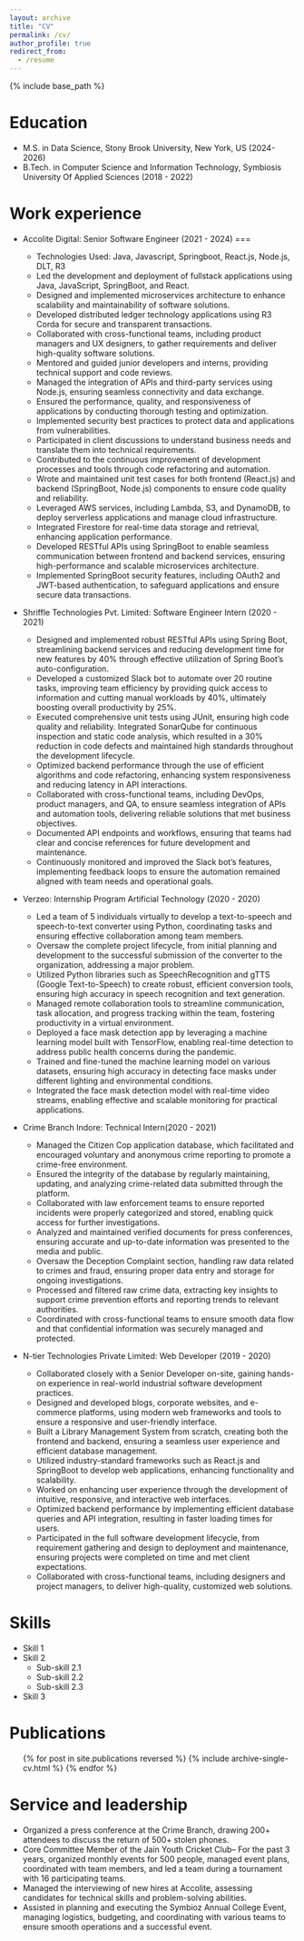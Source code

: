 ```yaml
---
layout: archive
title: "CV"
permalink: /cv/
author_profile: true
redirect_from:
  - /resume
---
```


{% include base_path %}

Education
======
* M.S. in Data Science, Stony Brook University, New York, US (2024-2026)
* B.Tech. in Computer Science and Information Technology, Symbiosis University Of Applied Sciences (2018 - 2022)

Work experience
======
* Accolite Digital: Senior Software Engineer (2021 - 2024)
===
  * Technologies Used: Java, Javascript, Springboot, React.js, Node.js, DLT, R3
  * Led the development and deployment of fullstack applications using Java, JavaScript, SpringBoot, and React.
  * Designed and implemented microservices architecture to enhance scalability and maintainability of software solutions.
  * Developed distributed ledger technology applications using R3 Corda for secure and transparent transactions.
  * Collaborated with cross-functional teams, including product managers and UX designers, to gather requirements and deliver high-quality software solutions.
  * Mentored and guided junior developers and interns, providing technical support and code reviews.
  * Managed the integration of APIs and third-party services using Node.js, ensuring seamless connectivity and data exchange.
  * Ensured the performance, quality, and responsiveness of applications by conducting thorough testing and optimization.
  * Implemented security best practices to protect data and applications from vulnerabilities.
  * Participated in client discussions to understand business needs and translate them into technical requirements.
  * Contributed to the continuous improvement of development processes and tools through code refactoring and automation.
  * Wrote and maintained unit test cases for both frontend (React.js) and backend (SpringBoot, Node.js) components to ensure code quality and reliability.
  * Leveraged AWS services, including Lambda, S3, and DynamoDB, to deploy serverless applications and manage cloud infrastructure.
  * Integrated Firestore for real-time data storage and retrieval, enhancing application performance.
  * Developed RESTful APIs using SpringBoot to enable seamless communication between frontend and backend services, ensuring high-performance and scalable microservices architecture.
  * Implemented SpringBoot security features, including OAuth2 and JWT-based authentication, to safeguard applications and ensure secure data transactions.

* Shriffle Technologies Pvt. Limited: Software Engineer Intern (2020 - 2021)
  * Designed and implemented robust RESTful APIs using Spring Boot, streamlining backend services and reducing development time for new features by 40% through effective utilization of Spring Boot’s auto-configuration.
  * Developed a customized Slack bot to automate over 20 routine tasks, improving team efficiency by providing quick access to information and cutting manual workloads by 40%, ultimately boosting overall productivity by 25%.
  * Executed comprehensive unit tests using JUnit, ensuring high code quality and reliability. Integrated SonarQube for continuous inspection and static code analysis, which resulted in a 30% reduction in code defects and maintained high standards throughout the development lifecycle.
  * Optimized backend performance through the use of efficient algorithms and code refactoring, enhancing system responsiveness and reducing latency in API interactions.
  * Collaborated with cross-functional teams, including DevOps, product managers, and QA, to ensure seamless integration of APIs and automation tools, delivering reliable solutions that met business objectives.
  * Documented API endpoints and workflows, ensuring that teams had clear and concise references for future development and maintenance.
  * Continuously monitored and improved the Slack bot’s features, implementing feedback loops to ensure the automation remained aligned with team needs and operational goals.

* Verzeo: Internship Program Artificial Technology (2020 - 2020)
  * Led a team of 5 individuals virtually to develop a text-to-speech and speech-to-text converter using Python, coordinating tasks and ensuring effective collaboration among team members.
  * Oversaw the complete project lifecycle, from initial planning and development to the successful submission of the converter to the organization, addressing a major problem.
  * Utilized Python libraries such as SpeechRecognition and gTTS (Google Text-to-Speech) to create robust, efficient conversion tools, ensuring high accuracy in speech recognition and text generation.
  * Managed remote collaboration tools to streamline communication, task allocation, and progress tracking within the team, fostering productivity in a virtual environment.
  * Deployed a face mask detection app by leveraging a machine learning model built with TensorFlow, enabling real-time detection to address public health concerns during the pandemic.
  * Trained and fine-tuned the machine learning model on various datasets, ensuring high accuracy in detecting face masks under different lighting and environmental conditions.
  * Integrated the face mask detection model with real-time video streams, enabling effective and scalable monitoring for practical applications.

* Crime Branch Indore: Technical Intern(2020 - 2021)
  * Managed the Citizen Cop application database, which facilitated and encouraged voluntary and anonymous crime reporting to promote a crime-free environment.
  * Ensured the integrity of the database by regularly maintaining, updating, and analyzing crime-related data submitted through the platform.
  * Collaborated with law enforcement teams to ensure reported incidents were properly categorized and stored, enabling quick access for further investigations.
  * Analyzed and maintained verified documents for press conferences, ensuring accurate and up-to-date information was presented to the media and public.
  * Oversaw the Deception Complaint section, handling raw data related to crimes and fraud, ensuring proper data entry and storage for ongoing investigations.
  * Processed and filtered raw crime data, extracting key insights to support crime prevention efforts and reporting trends to relevant authorities.
  * Coordinated with cross-functional teams to ensure smooth data flow and that confidential information was securely managed and protected.

* N-tier Technologies Private Limited: Web Developer (2019 - 2020)
  * Collaborated closely with a Senior Developer on-site, gaining hands-on experience in real-world industrial software development practices.
  * Designed and developed blogs, corporate websites, and e-commerce platforms, using modern web frameworks and tools to ensure a responsive and user-friendly interface.
  * Built a Library Management System from scratch, creating both the frontend and backend, ensuring a seamless user experience and efficient database management.
  * Utilized industry-standard frameworks such as React.js and SpringBoot to develop web applications, enhancing functionality and scalability.
  * Worked on enhancing user experience through the development of intuitive, responsive, and interactive web interfaces.
  * Optimized backend performance by implementing efficient database queries and API integration, resulting in faster loading times for users.
  * Participated in the full software development lifecycle, from requirement gathering and design to deployment and maintenance, ensuring projects were completed on time and met client expectations.
  * Collaborated with cross-functional teams, including designers and project managers, to deliver high-quality, customized web solutions.


  
Skills
======
* Skill 1
* Skill 2
  * Sub-skill 2.1
  * Sub-skill 2.2
  * Sub-skill 2.3
* Skill 3

Publications
======
  <ul>{% for post in site.publications reversed %}
    {% include archive-single-cv.html %}
  {% endfor %}</ul>
  
Service and leadership
======
* Organized a press conference at the Crime Branch, drawing 200+ attendees to discuss the return of 500+ stolen phones.
* Core Committee Member of the Jain Youth Cricket Club– For the past 3 years, organized monthly events for 500 people,
managed event plans, coordinated with team members, and led a team during a tournament with 16 participating teams.
* Managed the interviewing of new hires at Accolite, assessing candidates for technical skills and problem-solving abilities.
* Assisted in planning and executing the Symbioz Annual College Event, managing logistics, budgeting, and coordinating with various teams to ensure smooth operations and a successful event.
